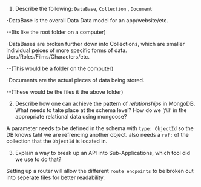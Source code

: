 1.  Describe the following: `DataBase`, `Collection` , `Document`

-DataBase is the overall Data Data model for an app/website/etc.

--(Its like the root folder on a computer)

-DataBases are broken further down into Collections, which are smaller individual peices of more specific forms of data. Uers/Roles/Films/Characters/etc.

--(This would be a folder on the computer)

-Documents are the actual pieces of data being stored.

--(These would be the files it the above folder)

2.  Describe how one can achieve the pattern of _relationships_ in MongoDB. What
    needs to take place at the schema level? How do we _'fill'_ in the
    appropriate relational data using mongoose?

A parameter needs to be defined in the schema with `type: ObjectId` so the DB knows taht we are refrencing another object. also needs a `ref:` of the collection that the `ObjectId` is located in.

3.  Explain a way to break up an API into Sub-Applications, which tool did we use to do that?

Setting up a router will allow the different `route endpoints` to be broken out into seperate files for better readability.
